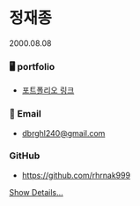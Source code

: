 # 정재종

2000.08.08
### 🖥️ portfolio
- [포트폴리오 링크](https://twilight-doom-404.notion.site/238830036acd80e39a89d3e312252451?pvs=74)
### 📧 Email
- dbrghl240@gmail.com
### GitHub
- https://github.com/rhrnak999


[Show Details...](https://github.com/rhrnak999/introduction)
